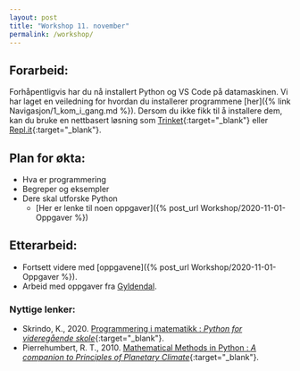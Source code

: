 ```yaml
---
layout: post
title: "Workshop 11. november"
permalink: /workshop/
---
```

## Forarbeid:

Forhåpentligvis har du nå installert Python og VS Code på datamaskinen. Vi har laget en veiledning for hvordan du installerer programmene [her]({% link Navigasjon/1_kom_i_gang.md %}). Dersom du ikke fikk til å installere dem, kan du bruke en nettbasert løsning som [Trinket](https://trinket.io/){:target="_blank"} eller [Repl.it](https://repl.it/repls/SmoothPreemptiveFonts#main.py){:target="_blank"}.

## Plan for økta:
* Hva er programmering
* Begreper og eksempler 
* Dere skal utforske Python
    *  [Her er lenke til noen oppgaver]({% post_url Workshop/2020-11-01-Oppgaver %})

## Etterarbeid:
* Fortsett videre med [oppgavene]({% post_url Workshop/2020-11-01-Oppgaver %}). 
* Arbeid med oppgaver fra <a href="https://programmeringskurs.no/nettkurs/side13.html" target="_blank">Gyldendal</a>.

### Nyttige lenker:
* Skrindo, K., 2020. [Programmering i matematikk : *Python for videregående skole*](https://programmeringskurs.no/programmering-i-matematikk-vgs.pdf){:target="_blank"}.
* Pierrehumbert, R. T., 2010. [Mathematical Methods in Python : *A companion to Principles of Planetary Climate*](http://www.atmos.albany.edu/facstaff/brose/classes/ATM623_Spring2015/resources/Handouts/PythonIntro_Pierrehumbert.pdf){:target="_blank"}.